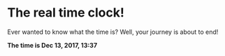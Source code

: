 # The real time clock!

Ever wanted to know what the time is? Well, your journey is about to end!

**The time is Dec 13, 2017, 13:37**